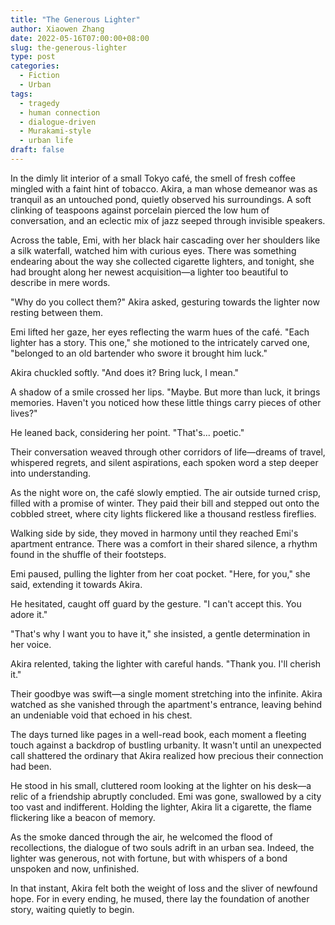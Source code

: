 ```yaml
---
title: "The Generous Lighter"
author: Xiaowen Zhang
date: 2022-05-16T07:00:00+08:00
slug: the-generous-lighter
type: post
categories:
  - Fiction
  - Urban
tags:
  - tragedy
  - human connection
  - dialogue-driven
  - Murakami-style
  - urban life
draft: false
---
```


In the dimly lit interior of a small Tokyo café, the smell of fresh coffee mingled with a faint hint of tobacco. Akira, a man whose demeanor was as tranquil as an untouched pond, quietly observed his surroundings. A soft clinking of teaspoons against porcelain pierced the low hum of conversation, and an eclectic mix of jazz seeped through invisible speakers.

Across the table, Emi, with her black hair cascading over her shoulders like a silk waterfall, watched him with curious eyes. There was something endearing about the way she collected cigarette lighters, and tonight, she had brought along her newest acquisition—a lighter too beautiful to describe in mere words.

"Why do you collect them?" Akira asked, gesturing towards the lighter now resting between them. 

Emi lifted her gaze, her eyes reflecting the warm hues of the café. "Each lighter has a story. This one," she motioned to the intricately carved one, "belonged to an old bartender who swore it brought him luck."

Akira chuckled softly. "And does it? Bring luck, I mean."

A shadow of a smile crossed her lips. "Maybe. But more than luck, it brings memories. Haven't you noticed how these little things carry pieces of other lives?"

He leaned back, considering her point. "That's... poetic."

Their conversation weaved through other corridors of life—dreams of travel, whispered regrets, and silent aspirations, each spoken word a step deeper into understanding.

As the night wore on, the café slowly emptied. The air outside turned crisp, filled with a promise of winter. They paid their bill and stepped out onto the cobbled street, where city lights flickered like a thousand restless fireflies.

Walking side by side, they moved in harmony until they reached Emi's apartment entrance. There was a comfort in their shared silence, a rhythm found in the shuffle of their footsteps.

Emi paused, pulling the lighter from her coat pocket. "Here, for you," she said, extending it towards Akira.

He hesitated, caught off guard by the gesture. "I can't accept this. You adore it."

"That's why I want you to have it," she insisted, a gentle determination in her voice.

Akira relented, taking the lighter with careful hands. "Thank you. I'll cherish it."

Their goodbye was swift—a single moment stretching into the infinite. Akira watched as she vanished through the apartment's entrance, leaving behind an undeniable void that echoed in his chest.

The days turned like pages in a well-read book, each moment a fleeting touch against a backdrop of bustling urbanity. It wasn't until an unexpected call shattered the ordinary that Akira realized how precious their connection had been.

He stood in his small, cluttered room looking at the lighter on his desk—a relic of a friendship abruptly concluded. Emi was gone, swallowed by a city too vast and indifferent. Holding the lighter, Akira lit a cigarette, the flame flickering like a beacon of memory.

As the smoke danced through the air, he welcomed the flood of recollections, the dialogue of two souls adrift in an urban sea. Indeed, the lighter was generous, not with fortune, but with whispers of a bond unspoken and now, unfinished.

In that instant, Akira felt both the weight of loss and the sliver of newfound hope. For in every ending, he mused, there lay the foundation of another story, waiting quietly to begin.